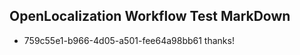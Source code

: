 ## OpenLocalization Workflow Test MarkDown
* 759c55e1-b966-4d05-a501-fee64a98bb61 
thanks!<!--HONumber=Mar16_HO2-->
